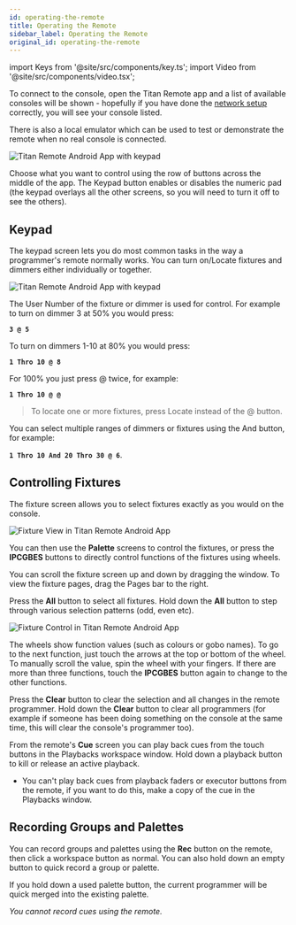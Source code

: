 ```yaml
---
id: operating-the-remote
title: Operating the Remote
sidebar_label: Operating the Remote
original_id: operating-the-remote
---
```


import Keys from '@site/src/components/key.ts';
import Video from '@site/src/components/video.tsx';

To connect to the console, open the Titan Remote app and a list of
available consoles will be shown - hopefully if you have done the
[network setup](setting-up-the-remote.md) correctly, you will see your console listed.

There is also a local emulator which can be used to test or demonstrate
the remote when no real console is connected.

![Titan Remote Android App with keypad](/docs/images/Titan-Remote-Android-App-Control-Selection.png)

Choose what you want to control using the row of buttons across the
middle of the app. The Keypad button enables or disables the numeric pad
(the keypad overlays all the other screens, so you will need to turn it
off to see the others).

Keypad
------

The keypad screen lets you do most common tasks in the way a
programmer\'s remote normally works. You can turn on/Locate fixtures and
dimmers either individually or together.

![Titan Remote Android App with keypad](/docs/images/Titan-Remote-Android-App-with-keypad.png)

The User Number of the fixture or dimmer is used for control. For
example to turn on dimmer 3 at 50% you would press:

<strong>`3 @ 5`</strong>

To turn on dimmers 1-10 at 80% you would press:

<strong>`1 Thro 10 @ 8`</strong>

For 100% you just press @ twice, for example:

<strong>`1 Thro 10 @ @`</strong>

> To locate one or more fixtures, press Locate instead of the @ button.

You can select multiple ranges of dimmers or fixtures using the And
button, for example:

<strong>`1 Thro 10 And 20 Thro 30 @ 6`</strong>.

Controlling Fixtures
--------------------

The fixture screen allows you to select fixtures exactly as you would on
the console.

![Fixture View in Titan Remote Android App](/docs/images/Fixture-View-in-Titan-Remote-Android-App.png)

You can then use the <strong>Palette</strong> screens to control the fixtures, or press
the <strong>IPCGBES</strong> buttons to directly control functions of the fixtures using
wheels.

You can scroll the fixture screen up and down by dragging the window. To
view the fixture pages, drag the Pages bar to the right.

Press the <strong>All</strong> button to select all fixtures. Hold down the <strong>All</strong> button to
step through various selection patterns (odd, even etc).

![Fixture Control in Titan Remote Android App](/docs/images/Fixture-Control-in-Titan-Remote-Android-App.png)

The wheels show function values (such as colours or gobo names). To go
to the next function, just touch the arrows at the top or bottom of the
wheel. To manually scroll the value, spin the wheel with your fingers.
If there are more than three functions, touch the <strong>IPCGBES</strong> button again
to change to the other functions.

Press the <strong>Clear</strong> button to clear the selection and all changes in the
remote programmer. Hold down the <strong>Clear</strong> button to clear all programmers
(for example if someone has been doing something on the console at the
same time, this will clear the console's programmer too).

From the remote's <strong>Cue</strong> screen you can play back cues from the touch buttons 
in the Playbacks workspace window. Hold down a playback button to kill or release 
an active playback.

- You can't play back cues from playback faders or executor buttons from the remote,
	if you want to do this, make a copy of the cue in the Playbacks window.



Recording Groups and Palettes
-----------------------------

You can record groups and palettes using the <strong>Rec</strong> button on the remote,
then click a workspace button as normal. You can also hold down an empty
button to quick record a group or palette.

If you hold down a used palette button, the current programmer will be
quick merged into the existing palette.

*You cannot record cues using the remote.*